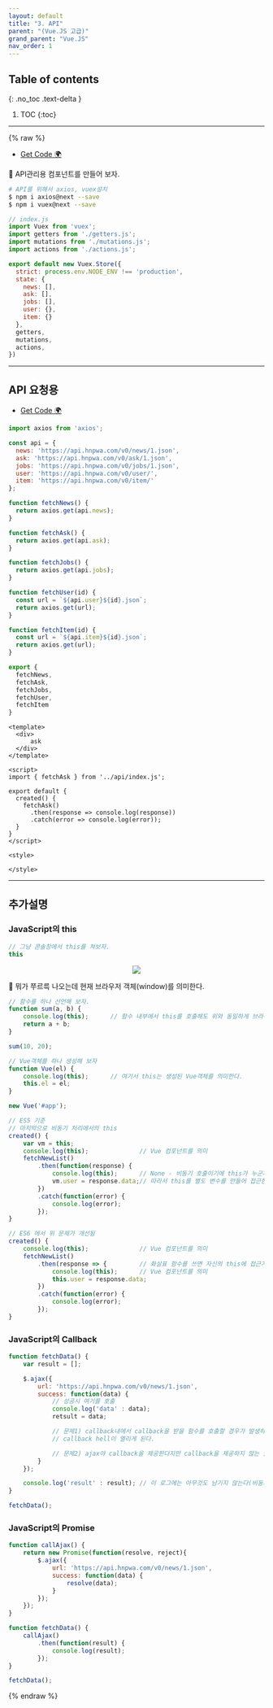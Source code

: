 ```yaml
---
layout: default
title: "3. API"
parent: "(Vue.JS 고급)"
grand_parent: "Vue.JS"
nav_order: 1
---
```


## Table of contents
{: .no_toc .text-delta }

1. TOC
{:toc}

---

{% raw %}

* [Get Code 🌍](https://github.com/EasyCoding-7/vue3.0-adv-tutorial/tree/apiinit)

🍅 API관리용 컴포넌트를 만들어 보자.

```bash
# API를 위해서 axios, vuex설치
$ npm i axios@next --save
$ npm i vuex@next --save
```

```js
// index.js
import Vuex from 'vuex';
import getters from './getters.js';
import mutations from './mutations.js';
import actions from './actions.js';

export default new Vuex.Store({
  strict: process.env.NODE_ENV !== 'production',
  state: {
    news: [],
    ask: [],
    jobs: [],
    user: {},
    item: {}
  },
  getters,
  mutations,
  actions,
})
```

---

## API 요청용

* [Get Code 🌍](https://github.com/EasyCoding-7/vue3.0-adv-tutorial/tree/requestapi)

```js
import axios from 'axios';

const api = {
  news: 'https://api.hnpwa.com/v0/news/1.json',
  ask: 'https://api.hnpwa.com/v0/ask/1.json',
  jobs: 'https://api.hnpwa.com/v0/jobs/1.json',
  user: 'https://api.hnpwa.com/v0/user/',
  item: 'https://api.hnpwa.com/v0/item/'
};

function fetchNews() {
  return axios.get(api.news);
}

function fetchAsk() {
  return axios.get(api.ask);
}

function fetchJobs() {
  return axios.get(api.jobs);
}

function fetchUser(id) {
  const url = `${api.user}${id}.json`;
  return axios.get(url);
}

function fetchItem(id) {
  const url = `${api.item}${id}.json`;
  return axios.get(url);
}

export {
  fetchNews,
  fetchAsk,
  fetchJobs,
  fetchUser,
  fetchItem
}
```

```vue
<template>
  <div>
      ask
  </div>
</template>

<script>
import { fetchAsk } from '../api/index.js';

export default {
  created() {
    fetchAsk()
      .then(response => console.log(response))
      .catch(error => console.log(error));
  }
}
</script>

<style>

</style>
```

---

## 추가설명

### JavaScript의 this

```js
// 그냥 콘솔창에서 this를 쳐보자.
this
```

<p align="center">
  <img src="https://taehyungs-programming-blog.github.io/blog/assets/images/vuejs/4.VueJS_Adv/4.VueJS_Adv-3-1.png"/>
</p>

🍅 뭐가 쭈르륵 나오는데 현재 브라우저 객체(window)를 의미한다.

```js
// 함수를 하나 선언해 보자.
function sum(a, b) {
    console.log(this);      // 함수 내부에서 this를 호출해도 위와 동일하게 브라우저 객체(window)가 나온다.
    return a + b;
}

sum(10, 20);
```

```js
// Vue객체를 하나 생성해 보자
function Vue(el) {
    console.log(this);      // 여기서 this는 생성된 Vue객체를 의미한다.
    this.el = el;
}

new Vue('#app');
```

```js
// ES5 기준
// 마지막으로 비동기 처리에서의 this
created() {
    var vm = this;
    console.log(this);              // Vue 컴포넌트를 의미
    fetchNewList()
        .then(function(response) {
            console.log(this);      // None - 비동기 호출이기에 this가 누군지 모른다
            vm.user = response.data;// 따라서 this를 별도 변수를 만들어 접근한다
        })
        .catch(function(error) {
            console.log(error);
        });
}
```

```js
// ES6 에서 위 문제가 개선됨
created() {
    console.log(this);              // Vue 컴포넌트를 의미
    fetchNewList()
        .then(response => {         // 화살표 함수를 쓰면 자신의 this에 접근가능
            console.log(this);      // Vue 컴포넌트를 의미
            this.user = response.data;
        })
        .catch(function(error) {
            console.log(error);
        });
}
```

### JavaScript의 Callback

```js
function fetchData() {
    var result = [];

    $.ajax({
        url: 'https://api.hnpwa.com/v0/news/1.json',
        success: function(data) {
            // 성공시 여기를 호출
            console.log('data' : data);
            retsult = data;

            // 문제1) callback내에서 callback을 받을 함수를 호출할 경우가 발생하면
            // callback hell이 열리게 된다.

            // 문제2) ajax야 callback을 제공한다지만 callback을 제공하지 않는 함수를 callback으로 쓰고싶다면?
        }
    });

    console.log('result' : result); // 이 로그에는 아무것도 남기지 않는다(비동기로 동작하기에)
}

fetchData();
```

### JavaScript의 Promise

```js
function callAjax() {
    return new Promise(function(resolve, reject){
        $.ajax({
            url: 'https://api.hnpwa.com/v0/news/1.json',
            success: function(data) {
                resolve(data);
            }
        });
    });
}

function fetchData() {
    callAjax()
        .then(function(result) {
            console.log(result);
        });
}

fetchData();
```

{% endraw %}
